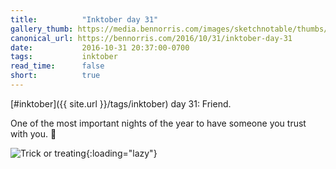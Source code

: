 ```yaml
---
title:          "Inktober day 31"
gallery_thumb: https://media.bennorris.com/images/sketchnotable/thumbs/inktober-day-31.jpg
canonical_url: https://bennorris.com/2016/10/31/inktober-day-31
date:           2016-10-31 20:37:00-0700
tags:           inktober
read_time:      false
short:          true
---
```

[#inktober]({{ site.url }}/tags/inktober) day 31: Friend.

One of the most important nights of the year to have someone you trust with you. 🎃

![Trick or treating](https://media.bennorris.com/images/sketchnotable/inktober-2016/inktober-day-31.jpg){:loading="lazy"}
